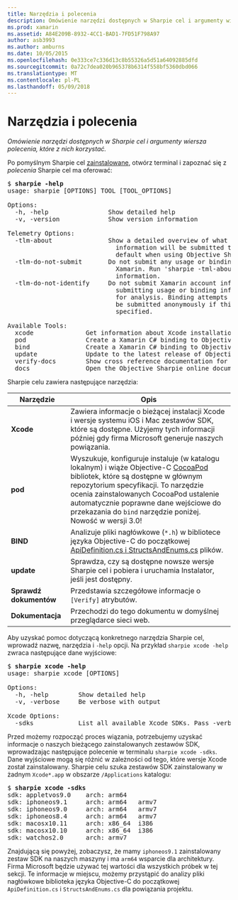 ```yaml
---
title: Narzędzia i polecenia
description: Omówienie narzędzi dostępnych w Sharpie cel i argumenty wiersza polecenia, które z nich korzystać.
ms.prod: xamarin
ms.assetid: A84E209B-8932-4CC1-BAD1-7FD51F798A97
author: asb3993
ms.author: amburns
ms.date: 10/05/2015
ms.openlocfilehash: 0e333ce7c336d13c8b55326a5d51a64092885dfd
ms.sourcegitcommit: 0a72c7dea020b965378b6314f558bf5360dbd066
ms.translationtype: MT
ms.contentlocale: pl-PL
ms.lasthandoff: 05/09/2018
---
```

# <a name="tools--commands"></a>Narzędzia i polecenia

_Omówienie narzędzi dostępnych w Sharpie cel i argumenty wiersza polecenia, które z nich korzystać._

<style type="text/css"> niebieski .terminal {kolorów: rgb(10,96,254);} .terminal zielony {kolorów: rgb(12,156,26);} amarantowy .terminal {kolorów: rgb(152,12,103);} </style>


Po pomyślnym Sharpie cel [zainstalowane](~/cross-platform/macios/binding/objective-sharpie/get-started.md), otwórz terminal i zapoznać się z <em>polecenia</em> Sharpie cel ma oferować:

<pre>$ <b>sharpie -help</b>
usage: sharpie [OPTIONS] TOOL [TOOL_OPTIONS]

Options:
  -h, -help                Show detailed help
  -v, -version             Show version information

Telemetry Options:
  -tlm-about               Show a detailed overview of what usage and binding
                             information will be submitted to Xamarin by
                             default when using Objective Sharpie.
  -tlm-do-not-submit       Do not submit any usage or binding information to
                             Xamarin. Run 'sharpie -tml-about' for more
                             information.
  -tlm-do-not-identify     Do not submit Xamarin account information when
                             submitting usage or binding information to Xamarin
                             for analysis. Binding attempts and usage data will
                             be submitted anonymously if this option is
                             specified.

Available Tools:
  xcode              Get information about Xcode installations and available SDKs.
  pod                Create a Xamarin C# binding to Objective-C CocoaPods
  bind               Create a Xamarin C# binding to Objective-C APIs
  update             Update to the latest release of Objective Sharpie
  verify-docs        Show cross reference documentation for [Verify] attributes
  docs               Open the Objective Sharpie online documentation</pre>

Sharpie celu zawiera następujące narzędzia:

|Narzędzie|Opis|
|--- |--- |
|**Xcode**|Zawiera informacje o bieżącej instalacji Xcode i wersje systemu iOS i Mac zestawów SDK, które są dostępne. Użyjemy tych informacji później gdy firma Microsoft generuje naszych powiązania.|
|**pod**|Wyszukuje, konfiguruje instaluje (w katalogu lokalnym) i wiąże Objective-C [CocoaPod](https://cocoapods.org/) bibliotek, które są dostępne w głównym repozytorium specyfikacji. To narzędzie ocenia zainstalowanych CocoaPod ustalenie automatycznie poprawne dane wejściowe do przekazania do `bind` narzędzie poniżej. Nowość w wersji 3.0!|
|**BIND**|Analizuje pliki nagłówkowe (`*.h`) w bibliotece języka Objective-C do początkowej [ApiDefinition.cs i StructsAndEnums.cs](~/cross-platform/macios/binding/objective-sharpie/platform/apidefinitions-structsandenums.md) plików.|
|**update**|Sprawdza, czy są dostępne nowsze wersje Sharpie cel i pobiera i uruchamia Instalator, jeśli jest dostępny.|
|**Sprawdź dokumentów**|Przedstawia szczegółowe informacje o `[Verify]` atrybutów.|
|**Dokumentacja**|Przechodzi do tego dokumentu w domyślnej przeglądarce sieci web.|

Aby uzyskać pomoc dotyczącą konkretnego narzędzia Sharpie cel, wprowadź nazwę, narzędzia i `-help` opcji. Na przykład `sharpie xcode -help` zwraca następujące dane wyjściowe:

<pre>$ <b>sharpie xcode -help</b>
usage: sharpie xcode [OPTIONS]

Options:
  -h, -help        Show detailed help
  -v, -verbose     Be verbose with output

Xcode Options:
  -sdks            List all available Xcode SDKs. Pass -verbose for more details.</pre>

Przed możemy rozpocząć proces wiązania, potrzebujemy uzyskać informacje o naszych bieżącego zainstalowanych zestawów SDK, wprowadzając następujące polecenie w terminalu `sharpie xcode -sdks`. Dane wyjściowe mogą się różnić w zależności od tego, które wersje Xcode został zainstalowany. Sharpie celu szuka zestawów SDK zainstalowany w żadnym `Xcode*.app` w obszarze `/Applications` katalogu:

<pre>$ <b>sharpie xcode -sdks</b>
<span class="terminal-blue">sdk:</span> appletvos9.0    <span class="terminal-green">arch:</span> arm64
<span class="terminal-blue">sdk:</span> iphoneos9.1     <span class="terminal-green">arch:</span> arm64   armv7
<span class="terminal-blue">sdk:</span> iphoneos9.0     <span class="terminal-green">arch:</span> arm64   armv7
<span class="terminal-blue">sdk:</span> iphoneos8.4     <span class="terminal-green">arch:</span> arm64   armv7
<span class="terminal-blue">sdk:</span> macosx10.11     <span class="terminal-green">arch:</span> x86_64  i386
<span class="terminal-blue">sdk:</span> macosx10.10     <span class="terminal-green">arch:</span> x86_64  i386
<span class="terminal-blue">sdk:</span> watchos2.0      <span class="terminal-green">arch:</span> armv7</pre>

Znajdującą się powyżej, zobaczysz, że mamy `iphoneos9.1` zainstalowany zestaw SDK na naszych maszyny i ma `arm64` wsparcie dla architektury. Firma Microsoft będzie używać tej wartości dla wszystkich próbek w tej sekcji. Te informacje w miejscu, możemy przystąpić do analizy pliki nagłówkowe biblioteka języka Objective-C do początkowej `ApiDefinition.cs` i `StructsAndEnums.cs` dla powiązania projektu.

